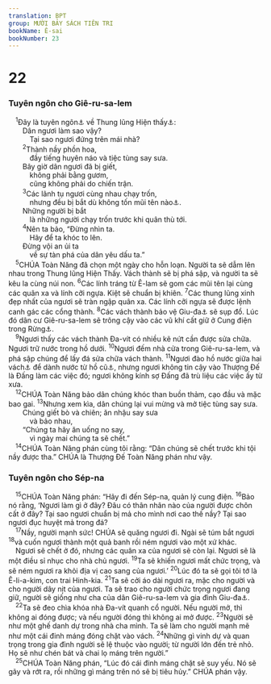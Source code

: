 ```yaml
---
translation: BPT
group: MƯỜI BẢY SÁCH TIÊN TRI
bookName: Ê-sai 
bookNumber: 23
---
```


<div class="title"><h1>22</h1><h3>Tuyên ngôn cho Giê-ru-sa-lem</h3></div>
<span class="verse es_22_1"> <sup>1</sup>Đây là tuyên ngôn<a data-toggle="tooltip" data-placement="bottom" title="Hay “sứ điệp” hoặc “gánh nặng.”">⚓</a> về Thung lũng Hiện thấy<a data-toggle="tooltip" data-placement="bottom" title="Có lẽ là một trong những thung lũng gần thành Giê-ru-sa-lem. Xem câu 5.">⚓</a>:<br/>  Dân ngươi làm sao vậy?<br/>   Tại sao ngươi đứng trên mái nhà?<br/></span>
<span class="verse es_22_2">  <sup>2</sup>Thành nầy phồn hoa,<br/>   đầy tiếng huyên náo và tiệc tùng say sưa.<br/>  Bây giờ dân ngươi đã bị giết,<br/>   không phải bằng gươm,<br/>   cũng không phải do chiến trận.<br/></span>
<span class="verse es_22_3">  <sup>3</sup>Các lãnh tụ ngươi cùng nhau chạy trốn,<br/>   nhưng đều bị bắt dù không tốn mũi tên nào<a data-toggle="tooltip" data-placement="bottom" title="Hay “nhưng các lính bắn cung bắt được chúng.”">⚓</a>.<br/>  Những người bị bắt<br/>   là những người chạy trốn trước khi quân thù tới.<br/></span>
<span class="verse es_22_4">  <sup>4</sup>Nên ta bảo, “Đừng nhìn ta.<br/>   Hãy để ta khóc to lên.<br/>  Đừng vội an ủi ta<br/>   về sự tàn phá của dân yêu dấu ta.”<br/></span>
<span class="verse es_22_5"> <sup>5</sup>CHÚA Toàn Năng đã chọn một ngày cho hỗn loạn. Người ta sẽ dẫm lên nhau trong Thung lũng Hiện Thấy. Vách thành sẽ bị phá sập, và người ta sẽ kêu la cùng núi non.</span>
<span class="verse es_22_6"><sup>6</sup>Các lính tráng từ Ê-lam sẽ gom các mũi tên lại cùng các quân xa và lính cỡi ngựa. Kiệt sẽ chuẩn bị khiên.</span>
<span class="verse es_22_7"><sup>7</sup>Các thung lũng xinh đẹp nhất của ngươi sẽ tràn ngập quân xa. Các lính cỡi ngựa sẽ được lệnh canh gác các cổng thành.</span>
<span class="verse es_22_8"><sup>8</sup>Các vách thành bảo vệ Giu-đa<a data-toggle="tooltip" data-placement="bottom" title="Đây có thể là vách thành Giê-ru-sa-lem. Xem thêm Ê-sai 4:4.">⚓</a> sẽ sụp đổ. Lúc đó dân cư Giê-ru-sa-lem sẽ trông cậy vào các vũ khí cất giữ ở Cung điện trong Rừng<a data-toggle="tooltip" data-placement="bottom" title="Một phần của cung điện Sô-lô-môn nơi ông cất giữ vũ khí và của cải.">⚓</a>.<br/></span>
<span class="verse es_22_9"> <sup>9</sup>Ngươi thấy các vách thành Đa-vít có nhiều kẽ nứt cần được sửa chữa. Ngươi trữ nước trong hồ dưới.</span>
<span class="verse es_22_10"><sup>10</sup>Ngươi đếm nhà cửa trong Giê-ru-sa-lem, và phá sập chúng để lấy đá sửa chữa vách thành.</span>
<span class="verse es_22_11"><sup>11</sup>Ngươi đào hồ nước giữa hai vách<a data-toggle="tooltip" data-placement="bottom" title="Đây có thể là Hồ Trên (hồ Xi-lôm).">⚓</a> để dành nước từ hồ cũ<a data-toggle="tooltip" data-placement="bottom" title="Hay Hồ Dưới Một hồ nước nằm ở cuối thành Đa-vít, ngay bên dưới Hồ Trên (hồ Xi-lôm). Có thể là hồ ở suối Ghi-hôn nằm trên sườn đồi phía Đông của thành phố.">⚓</a>, nhưng ngươi không tin cậy vào Thượng Đế là Đấng làm các việc đó; ngươi không kính sợ Đấng đã trù liệu các việc ấy từ xưa.<br/></span>
<span class="verse es_22_12"> <sup>12</sup>CHÚA Toàn Năng bảo dân chúng khóc than buồn thảm, cạo đầu và mặc bao gai.</span>
<span class="verse es_22_13"><sup>13</sup>Nhưng xem kìa, dân chúng lại vui mừng và mở tiệc tùng say sưa.<br/>  Chúng giết bò và chiên; ăn nhậu say sưa<br/>   và bảo nhau,<br/>  “Chúng ta hãy ăn uống no say,<br/>   vì ngày mai chúng ta sẽ chết.”<br/></span>
<span class="verse es_22_14"> <sup>14</sup>CHÚA Toàn Năng phán cùng tôi rằng: “Dân chúng sẽ chết trước khi tội nầy được tha.” CHÚA là Thượng Đế Toàn Năng phán như vậy.<br/></span>
<div class="title"><h3>Tuyên ngôn cho Sép-na</h3></div>
<span class="verse es_22_15"> <sup>15</sup>CHÚA Toàn Năng phán: “Hãy đi đến Sép-na, quản lý cung điện.</span>
<span class="verse es_22_16"><sup>16</sup>Bảo nó rằng, ‘Ngươi làm gì ở đây? Đâu có thân nhân nào của người được chôn cất ở đây? Tại sao ngươi chuẩn bị mả cho mình nơi cao thế nầy? Tại sao ngươi đục huyệt mả trong đá?<br/></span>
<span class="verse es_22_17"> <sup>17</sup>Nầy, người mạnh sức! CHÚA sẽ quăng ngươi đi. Ngài sẽ túm bắt ngươi</span>
<span class="verse es_22_18"><sup>18</sup>và cuốn ngươi thành một quả banh rồi ném ngươi vào một xứ khác.<br/> Ngươi sẽ chết ở đó, nhưng các quân xa của ngươi sẽ còn lại. Ngươi sẽ là một điều sỉ nhục cho nhà chủ ngươi.</span>
<span class="verse es_22_19"><sup>19</sup>Ta sẽ khiến ngươi mất chức trọng, và sẽ ném ngươi ra khỏi địa vị cao sang của ngươi.’</span>
<span class="verse es_22_20"><sup>20</sup>Lúc đó ta sẽ gọi tôi tớ là Ê-li-a-kim, con trai Hinh-kia.</span>
<span class="verse es_22_21"><sup>21</sup>Ta sẽ cởi áo dài ngươi ra, mặc cho người và cho người dây nịt của ngươi. Ta sẽ trao cho người chức trọng ngươi đang giữ, người sẽ giống như cha của dân Giê-ru-sa-lem và gia đình Giu-đa<a data-toggle="tooltip" data-placement="bottom" title="Hay “vua ngự trên ngôi tại Giê-ru-sa-lem, thuộc gia đình Giu-đa.”">⚓</a>.<br/></span>
<span class="verse es_22_22"> <sup>22</sup>Ta sẽ đeo chìa khóa nhà Đa-vít quanh cổ người. Nếu người mở, thì không ai đóng được; và nếu người đóng thì không ai mở được.</span>
<span class="verse es_22_23"><sup>23</sup>Người sẽ như một ghế danh dự trong nhà cha mình. Ta sẽ làm cho người mạnh mẽ như một cái đinh máng đóng chặt vào vách.</span>
<span class="verse es_22_24"><sup>24</sup>Những gì vinh dự và quan trọng trong gia đình người sẽ lệ thuộc vào người; từ người lớn đến trẻ nhỏ. Họ sẽ như chén bát và chai lọ máng trên người.”<br/></span>
<span class="verse es_22_25"> <sup>25</sup>CHÚA Toàn Năng phán, “Lúc đó cái đinh máng chặt sẽ suy yếu. Nó sẽ gãy và rớt ra, rồi những gì máng trên nó sẽ bị tiêu hủy.” CHÚA phán vậy.<br/></span>
